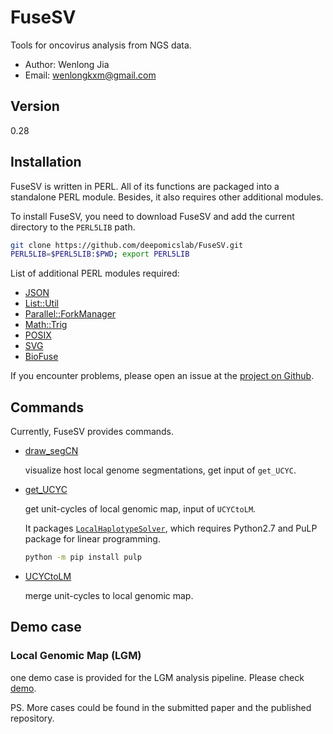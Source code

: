 # FuseSV

Tools for oncovirus analysis from NGS data.

- Author: Wenlong Jia
- Email:  wenlongkxm@gmail.com

## Version
0.28

## Installation

FuseSV is written in PERL. All of its functions are packaged into a standalone PERL module. Besides, it also requires other additional modules.

To install FuseSV, you need to download FuseSV and add the current directory to the `PERL5LIB` path.
```bash
git clone https://github.com/deepomicslab/FuseSV.git
PERL5LIB=$PERL5LIB:$PWD; export PERL5LIB
```
List of additional PERL modules required:
- [JSON](https://metacpan.org/pod/JSON)
- [List::Util](https://metacpan.org/pod/List::Util)
- [Parallel::ForkManager](https://metacpan.org/pod/Parallel::ForkManager)
- [Math::Trig](https://metacpan.org/pod/Math::Trig)
- [POSIX](https://metacpan.org/pod/distribution/perl/ext/POSIX/lib/POSIX.pod)
- [SVG](https://metacpan.org/pod/SVG)
- [BioFuse](https://github.com/Nobel-Justin/BioFuse)

If you encounter problems, please open an issue at the [project on Github](https://github.com/deepomicslab/FuseSV).

## Commands

Currently, FuseSV provides commands.

- [draw_segCN](./manual/draw_segCN.md)

  visualize host local genome segmentations, get input of `get_UCYC`.

- [get_UCYC](./manual/get_UCYC.md)
  
  get unit-cycles of local genomic map, input of `UCYCtoLM`.

  It packages [`LocalHaplotypeSolver`](https://github.com/deepomicslab/LocalHaplotypeSolver), which requires Python2.7 and PuLP package for linear programming.

  ```bash
  python -m pip install pulp
  ```

- [UCYCtoLM](./manual/UCYCtoLM.md)

  merge unit-cycles to local genomic map.

## Demo case

### Local Genomic Map (LGM)

one demo case is provided for the LGM analysis pipeline. Please check [demo](./demo/LGM).

PS. More cases could be found in the submitted paper and the published repository.
